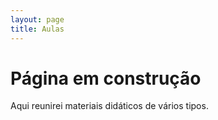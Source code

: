 ```yaml
---
layout: page
title: Aulas
---
```


# Página em construção

Aqui reunirei materiais didáticos de vários tipos.